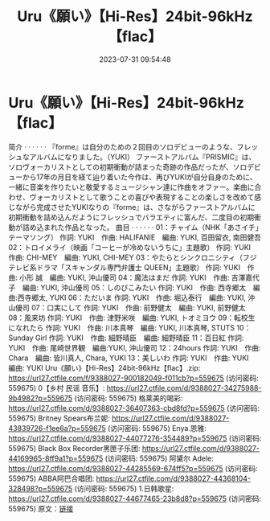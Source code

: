 ﻿---
title: Uru《願い》【Hi-Res】24bit-96kHz【flac】
date: 2023-07-31 09:54:48
categories: 外语音乐
tags: 外语音乐
---
# Uru《願い》【Hi-Res】24bit-96kHz【flac】

简介 · · · · · ·
『forme』は自分のための２回目のソロデビューのような、フレッシュなアルバムになりました。（YUKI）
ファーストアルバム『PRISMIC』は、ソロヴォーカリストとしての初期衝動が詰まった奇跡の作品だったが、ソロデビューから17年の月日を経て辿り着いた今作は、再びYUKIが自分自身のために、一緒に音楽を作りたいと敬愛するミュージシャン達に作曲をオファー。楽曲に合わせ、ヴォーカリストとして歌うことの喜びや表現することの楽しさを改めて感じながら完成させたYUKIなりの『forme』は、さながらファーストアルバムに初期衝動を詰め込んだようにフレッシュでバラエティに富んだ、二度目の初期衝動が詰め込まれた作品となった。
曲目 · · · · · ·
01：チャイム（NHK「あさイチ」テーマソング）
作詞: YUKI　作曲: HALIFANIE　編曲: YUKI, 百田留衣, 南田健吾
02：トロイメライ（映画「コーヒーが冷めないうちに」主題歌）
作詞: YUKI　作曲: CHI-MEY　編曲: YUKI, CHI-MEY
03：やたらとシンクロニシティ（フジテレビ系ドラマ「スキャンダル専門弁護士 QUEEN」主題歌）
作詞: YUKI　作曲: 小形 誠　編曲: YUKI, 沖山優司
04：魔法はまだ
作詞: YUKI　作曲: 吉澤嘉代子　編曲: YUKI, 沖山優司
05：しのびこみたい
作詞: YUKI　作曲: 西寺郷太　編曲:西寺郷太, YUKI
06：ただいま
作詞: YUKI　作曲: 堀込泰行　編曲: YUKI, 沖山優司
07：口実にして
作詞: YUKI　作曲: 前野健太　編曲: YUKI, 前野健太
08：風来坊
作詞: YUKI　作曲: 津野米咲　編曲: YUKI, トオミヨウ
09：転校生になれたら
作詞: YUKI　作曲: 川本真琴　編曲: YUKI, 川本真琴, STUTS
10：Sunday Girl
作詞: YUKI　作曲: 細野晴臣　編曲: 細野晴臣
11：百日紅
作詞: YUKI　作曲: 尾崎世界観　編曲:YUKI, 沖山優司
12：24hours
作詞: YUKI　作曲: Chara　編曲: 皆川真人, Chara, YUKI
13：美しいわ
作詞: YUKI　作曲: YUKI　編曲: YUKI
Uru《願い》【Hi-Res】24bit-96kHz【flac】.zip: https://url27.ctfile.com/f/9388027-900182049-f011cb?p=559675
(访问密码: 559675)
0【乡村 民谣 音乐】: https://url27.ctfile.com/d/9388027-34275988-9b4982?p=559675
(访问密码: 559675)
格莱美的喝彩: https://url27.ctfile.com/d/9388027-36407363-cbd8fd?p=559675
(访问密码: 559675)
Britney Spears布兰妮: https://url27.ctfile.com/d/9388027-43839726-f1ee6a?p=559675
(访问密码: 559675)
Enya.恩雅: https://url27.ctfile.com/d/9388027-44077276-354489?p=559675
(访问密码: 559675)
Black Box Recorder黑匣子乐团: https://url27.ctfile.com/d/9388027-44169965-8ff9a1?p=559675
(访问密码: 559675)
阿黛尔 Adele: https://url27.ctfile.com/d/9388027-44285569-674ff5?p=559675
(访问密码: 559675)
ABBA阿巴合唱团: https://url27.ctfile.com/d/9388027-44368104-328498?p=559675
(访问密码: 559675)
1.日韩歌星: https://url27.ctfile.com/d/9388027-44677465-23b8d8?p=559675
(访问密码: 559675)
原文：[链接](https://blog.sina.com.cn/s/blog_1647c7e76010312wo.html)